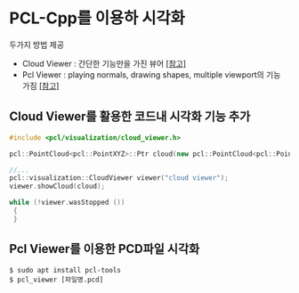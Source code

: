 # PCL-Cpp를 이용하 시각화 

두가지 방법 제공 
- Cloud Viewer : 간단한 기능만을 가진 뷰어 [[참고]](https://adioshun.gitbooks.io/pcl/content/visualization/visualizing-point-clouds.html)
- Pcl Viewer : playing normals, drawing shapes, multiple viewport의 기능 가짐 [[참고]](https://adioshun.gitbooks.io/pcl/content/visualization/pclvisualizer.html)


## Cloud Viewer를 활용한 코드내 시각화 기능 추가 

```cpp 
#include <pcl/visualization/cloud_viewer.h> 

pcl::PointCloud<pcl::PointXYZ>::Ptr cloud(new pcl::PointCloud<pcl::PointXYZ>);

//...
pcl::visualization::CloudViewer viewer("cloud viewer");
viewer.showCloud(cloud);

while (!viewer.wasStopped ())
 {
 }

```

## Pcl Viewer를 이용한 PCD파일 시각화

```
$ sudo apt install pcl-tools 
$ pcl_viewer [파일명.pcd]
```
